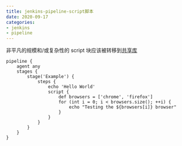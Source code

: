 ```yaml
---
title: jenkins-pipeline-script脚本
date: 2020-09-17
categories:
- jenkins
- pipeline
---
```

非平凡的规模和/或复杂性的 script 块应该被转移到[共享库](https://www.jenkins.io/zh/doc/book/pipeline/syntax/#shared-libraries%23)
```
pipeline {
    agent any
    stages {
        stage('Example') {
            steps {
                echo 'Hello World'
                script {
                    def browsers = ['chrome', 'firefox']
                    for (int i = 0; i < browsers.size(); ++i) {
                        echo "Testing the ${browsers[i]} browser"
                    }
                }
            }
        }
    }
}
```


